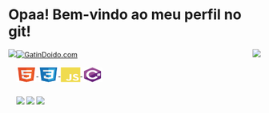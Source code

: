 
# Opaa! Bem-vindo ao meu perfil no git!
  

 <div style="display: inline_block">
  <a href="https://github.com/cadu088">
  <img height="180em" align="left" src="https://github-readme-stats.vercel.app/api?username=cadu088&show_icons=true&include_all_commits=true&count_private=true"/>
  <img height="180em" align="right" src="https://github-readme-stats.vercel.app/api/top-langs/?username=cadu088&layout=compact&langs_count=8"/>
  <img align="center" height="280em" width="280em" alt="GatinDoido.com" src="https://media0.giphy.com/media/905GG7MjDw61q/giphy.gif?cid=ecf05e47kpfchxvq6ty61j1rqo3ph8rija94yio62goz94gd&rid=giphy.gif&ct=g">
</div>
<div style="display: inline_block"><br>
  <img align="center" alt="Cadu-HTML" height="30" width="40" src="https://raw.githubusercontent.com/devicons/devicon/master/icons/html5/html5-original.svg">
  <img align="center" alt="Cadu-CSS" height="30" width="40" src="https://raw.githubusercontent.com/devicons/devicon/master/icons/css3/css3-original.svg">
  <img align="center" alt="Cadu-Js" height="30" width="40" src="https://raw.githubusercontent.com/devicons/devicon/master/icons/javascript/javascript-plain.svg">
  <img align="center" alt="Cadu-Csharp" height="30" width="40" src="https://raw.githubusercontent.com/devicons/devicon/master/icons/csharp/csharp-original.svg">
</div>
  
  ##
 
<div> 
  <a href="https://instagram.com/carlosrs088" target="_blank"><img src="https://img.shields.io/badge/-Instagram-%23E4405F?style=for-the-badge&logo=instagram&logoColor=white" target="_blank"></a>
  <a href = "mailto:carloseduardors088@gmail.com"><img src="https://img.shields.io/badge/-Gmail-%23333?style=for-the-badge&logo=gmail&logoColor=white" target="_blank"></a>
  <a href="https://www.linkedin.com/in/carlos-eduardo-r-18b56718b/" target="_blank"><img src="https://img.shields.io/badge/-LinkedIn-%230077B5?style=for-the-badge&logo=linkedin&logoColor=white" target="_blank"></a> 
  
</div>

